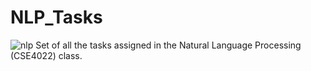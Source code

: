 # NLP_Tasks
![nlp](https://github.com/[nisargagotekar]/[NLP_Tasks]/blob/[branch]/nlp.jpeg?raw=true)
Set of all the tasks assigned in the Natural Language Processing (CSE4022) class.
